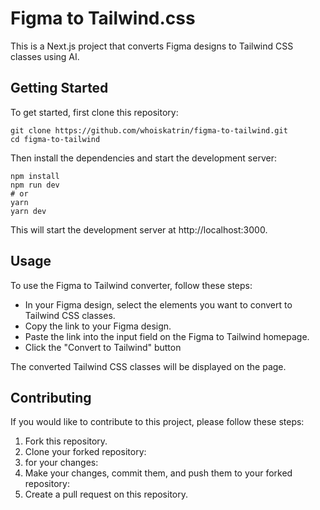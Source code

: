 # Figma to Tailwind.css

This is a Next.js project that converts Figma designs to Tailwind CSS classes using AI.

## Getting Started

To get started, first clone this repository:

```
git clone https://github.com/whoiskatrin/figma-to-tailwind.git
cd figma-to-tailwind
```

Then install the dependencies and start the development server:

```
npm install
npm run dev
# or
yarn
yarn dev
```

This will start the development server at http://localhost:3000.

## Usage

To use the Figma to Tailwind converter, follow these steps:

- In your Figma design, select the elements you want to convert to Tailwind CSS classes.
- Copy the link to your Figma design.
- Paste the link into the input field on the Figma to Tailwind homepage.
- Click the "Convert to Tailwind" button

The converted Tailwind CSS classes will be displayed on the page.

## Contributing

If you would like to contribute to this project, please follow these steps:

1. Fork this repository.
2. Clone your forked repository:
3. for your changes:
4. Make your changes, commit them, and push them to your forked repository:
5. Create a pull request on this repository.
